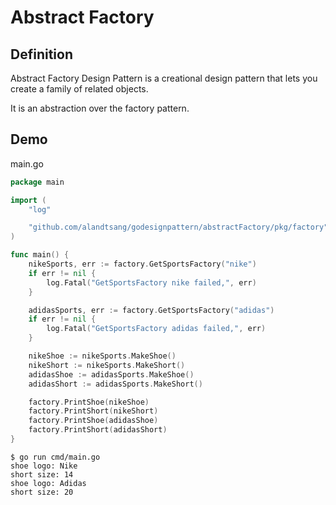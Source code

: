 # Abstract Factory

## Definition

Abstract Factory Design Pattern is a creational design pattern that lets you create a family of related objects.

It is an abstraction over the factory pattern.

## Demo

main.go

```go
package main

import (
    "log"

    "github.com/alandtsang/godesignpattern/abstractFactory/pkg/factory"
)

func main() {
    nikeSports, err := factory.GetSportsFactory("nike")
    if err != nil {
        log.Fatal("GetSportsFactory nike failed,", err)
    }

    adidasSports, err := factory.GetSportsFactory("adidas")
    if err != nil {
        log.Fatal("GetSportsFactory adidas failed,", err)
    }

    nikeShoe := nikeSports.MakeShoe()
    nikeShort := nikeSports.MakeShort()
    adidasShoe := adidasSports.MakeShoe()
    adidasShort := adidasSports.MakeShort()

    factory.PrintShoe(nikeShoe)
    factory.PrintShort(nikeShort)
    factory.PrintShoe(adidasShoe)
    factory.PrintShort(adidasShort)
}
```

```
$ go run cmd/main.go
shoe logo: Nike
short size: 14
shoe logo: Adidas
short size: 20

```
